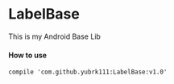 # LabelBase
This is my Android Base Lib


#### How to use
```
compile 'com.github.yubrk111:LabelBase:v1.0'
```
